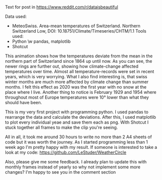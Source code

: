 Text for post in https://www.reddit.com/r/dataisbeautiful

Data used:
- MeteoSwiss. Area-mean temperatures of Switzerland. Northern Switzerland Low, DOI: 10.18751/Climate/Timeseries/CHTM/1.1
Tools used:
- Python \w pandas, matplotlib
- Shotcut

This animation shows how the temperatures deviate from the mean in the northern part of Switzerland since 1864 up until now.
As you can see, the newer rings are further out, showing how climate-change affected temperatures over time.
Almost all temperature-records were set in recent years, which is very worrying.
What I also find interesting is, that swiss winter months are much more affected by climate change than summer months. 
I felt this effect as 2020 was the first year with no snow at the place where I live.
Another thing to notice is February 1929 and 1954 where throughout most of Europe temperatures were 10° lower than what they should have been.

This is my very first project with programming python.
I used pandas to rearrange the data and calculate the deviations.
After this, I used matplotlib to plot every individual yeae and save them each as png.
With Shotcut I stuck together all frames to make the clip you're seeing.

All in all, it took me around 30 hours to write no more than 2 A4 sheets of code but it was worth the journey.
As I started programming less than 1 week ago I'm pretty happy with my result.
If someone is interested to take a look at my code: https://github.com/LeStuder/WeatherCircle

Also, please give me some feedback. I already plan to update this with monthly frames instead of yearly so why not implement some more changes?
I'm happy to see you in the comment section
